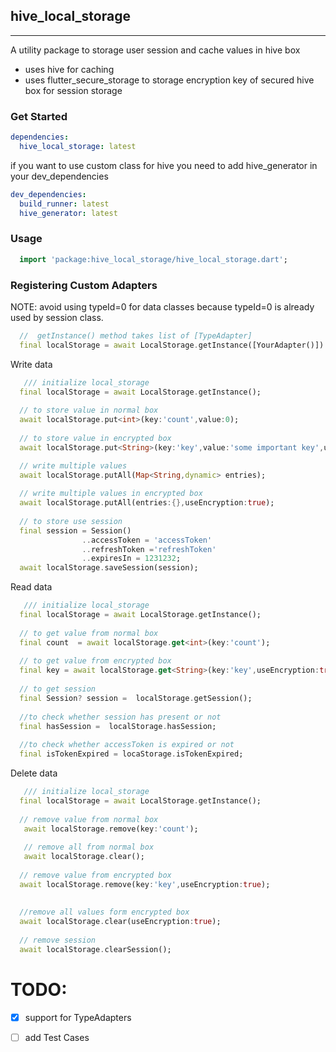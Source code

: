 ## hive_local_storage

<hr>

A utility package to storage user session and cache values in hive box

- uses hive for caching
- uses flutter_secure_storage to storage encryption key of secured hive box for session storage

### Get Started

```yaml
dependencies:
  hive_local_storage: latest
```

if you want to use custom class for hive you need to add hive_generator in your dev_dependencies

```yaml
dev_dependencies:
  build_runner: latest
  hive_generator: latest
```

### Usage

```dart
  import 'package:hive_local_storage/hive_local_storage.dart';
```
### Registering Custom Adapters
NOTE: avoid using typeId=0 for data classes because typeId=0 is already used by session class.

```dart
  //  getInstance() method takes list of [TypeAdapter] 
  final localStorage = await LocalStorage.getInstance([YourAdapter()])
```

Write data
```dart
   /// initialize local_storage
  final localStorage = await LocalStorage.getInstance();
  
  // to store value in normal box
  await localStorage.put<int>(key:'count',value:0);
  
  // to store value in encrypted box
  await localStorage.put<String>(key:'key',value:'some important key',useEncryption:true);

  // write multiple values
  await localStorage.putAll(Map<String,dynamic> entries);
  
  // write multiple values in encrypted box
  await localStorage.putAll(entries:{},useEncryption:true);
  
  // to store use session
  final session = Session()
                ..accessToken = 'accessToken'
                ..refreshToken ='refreshToken'
                ..expiresIn = 1231232;
  await localStorage.saveSession(session);

```


Read data
```dart
   /// initialize local_storage
  final localStorage = await LocalStorage.getInstance();
  
  // to get value from normal box
  final count  = await localStorage.get<int>(key:'count');
  
  // to get value from encrypted box
  final key = await localStorage.get<String>(key:'key',useEncryption:true);
  
  // to get session
  final Session? session =  localStorage.getSession();
  
  //to check whether session has present or not
  final hasSession =  localStorage.hasSession;
  
  //to check whether accessToken is expired or not
  final isTokenExpired = locaStorage.isTokenExpired;

```

Delete data
```dart
   /// initialize local_storage
  final localStorage = await LocalStorage.getInstance();
  
  // remove value from normal box
   await localStorage.remove(key:'count');
   
   // remove all from normal box
   await localStorage.clear();
  
  // remove value from encrypted box
  await localStorage.remove(key:'key',useEncryption:true);
  
  
  //remove all values form encrypted box
  await localStorage.clear(useEncryption:true);
  
  // remove session
  await localStorage.clearSession();

```




# TODO:

- [X] support for TypeAdapters
- [ ] add Test Cases

 
